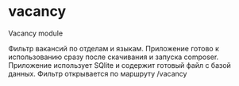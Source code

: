 vacancy
=======

Vacancy module

Фильтр вакансий по отделам и языкам.
Приложение готово к использованию сразу после скачивания и запуска composer.
Приложение использует SQlite и содержит готовый файл с базой данных.
Фильтр открывается по маршруту /vacancy

